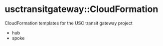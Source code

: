 # usctransitgateway::CloudFormation 
CloudFormation templates for the USC transit gateway project
- hub  
- spoke
